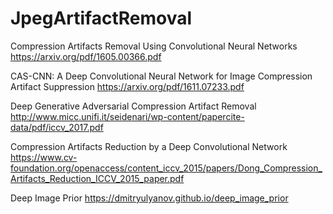 # JpegArtifactRemoval

Compression Artifacts Removal Using Convolutional Neural Networks
https://arxiv.org/pdf/1605.00366.pdf

CAS-CNN: A Deep Convolutional Neural Network for Image Compression Artifact Suppression
https://arxiv.org/pdf/1611.07233.pdf

Deep Generative Adversarial Compression Artifact Removal
http://www.micc.unifi.it/seidenari/wp-content/papercite-data/pdf/iccv_2017.pdf

Compression Artifacts Reduction by a Deep Convolutional Network
https://www.cv-foundation.org/openaccess/content_iccv_2015/papers/Dong_Compression_Artifacts_Reduction_ICCV_2015_paper.pdf

Deep Image Prior
https://dmitryulyanov.github.io/deep_image_prior
